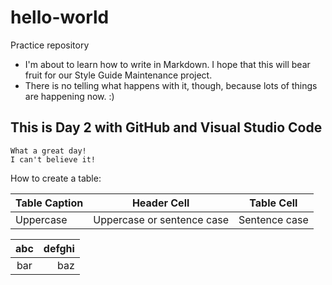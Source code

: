 # hello-world
Practice repository

* I'm about to learn how to write in Markdown. I hope that this will bear fruit for our Style Guide Maintenance project.
* There is no telling what happens with it, though, because lots of things are happening now. :)

## This is Day 2 with GitHub and Visual Studio Code

    What a great day!
    I can't believe it!

How to create a table:

Table Caption | Header Cell | Table Cell
------------- | ----------- | ----------
Uppercase | Uppercase or sentence case | Sentence case

| abc | defghi |
:-: | -----------:
bar | baz



